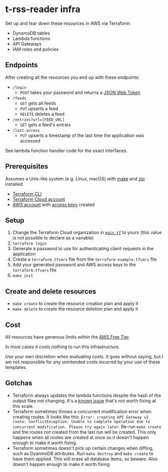 # t-rss-reader infra

Set up and tear down these resources in AWS via Terraform:

- DynamoDB tables
- Lambda functions
- API Gateways
- IAM roles and policies

## Endpoints

After creating all the resources you end up with these endpoints:

- `/login`
  - `POST` takes your password and returns a [JSON Web Token](https://jwt.io/)
- `/feeds`
  - `GET` gets all feeds
  - `PUT` upserts a feed
  - `DELETE` deletes a feed
- `/entries?url=[FEED_URL]`
  - `GET` gets a feed's entries
- `/last-access`
  - `PUT` upserts a timestamp of the last time the application was accessed

See lambda function handler code for the exact interfaces.

## Prerequisites

Assumes a Unix-like system (e.g. Linux, macOS) with [make](https://www.gnu.org/software/make/) and [zip](https://linux.die.net/man/1/zip) installed.

- [Terraform CLI](https://developer.hashicorp.com/terraform/tutorials/aws-get-started/install-cli)
- [Terraform Cloud account](https://cloud.hashicorp.com/products/terraform)
- [AWS account](https://aws.amazon.com/) with [access keys](https://aws.amazon.com/premiumsupport/knowledge-center/create-access-key/) created

## Setup

1. Change the Terraform Cloud organization in [`main.tf`](./main.tf) to yours (this value is not possible to declare as a variable)
2. `terraform login`
3. Generate a password to use for authenticating client requests in the application
4. Create a `terraform.tfvars` file from the `terraform-example.tfvars` file
5. Add your generated password and AWS access keys to the `terraform.tfvars` file
6. `make init`

## Create and delete resources

- `make create` to create the resource creation plan and apply it
- `make delete` to create the resource deletion plan and apply it

## Cost

All resources have generous limits within the [AWS Free Tier](https://aws.amazon.com/free/).

In most cases it costs nothing to run this infrastructure.

Use your own discretion when evaluating costs. It goes without saying, but I am not responsible for any unintended costs incurred by your use of these templates.

## Gotchas

- Terraform always updates the lambda functions despite the hash of the output files not changing. It's a [known issue](https://github.com/hashicorp/terraform-provider-aws/issues/17989) that's not worth fixing at this scale.
- Terraform sometimes throws a concurrent modification error when creating routes. It looks like this: `Error: creating API Gateway v2 route: ConflictException: Unable to complete operation due to concurrent modification. Please try again later`. Re-run `make create` and the routes not created from the last run will be created. This only happens when all routes are created at once so it doesn't happen enough to make it worth fixing.
- Terraform sometimes doesn't pick up certain changes when diffing, such as DyanmoDB attributes. Run `make destroy` and `make create` to have them applied. This will erase all database items, so beware. Also doesn't happen enough to make it worth fixing.
